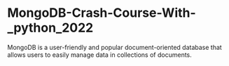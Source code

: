 # MongoDB-Crash-Course-With-_python_2022
MongoDB is a user-friendly and popular document-oriented database that allows users to easily manage data in collections of documents. 
